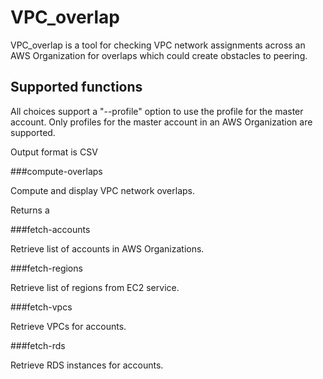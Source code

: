 # VPC_overlap

VPC_overlap is a tool for checking VPC network assignments across an
AWS Organization for overlaps which could create obstacles to peering.

## Supported functions

All choices support a "--profile" option to use the profile for the master account.
Only profiles for the master account in an AWS Organization are supported.

Output format is CSV

###compute-overlaps

Compute and display VPC network overlaps.

Returns a 

###fetch-accounts

Retrieve list of accounts in AWS Organizations.

###fetch-regions

Retrieve list of regions from EC2 service.

###fetch-vpcs

Retrieve VPCs for accounts.

###fetch-rds

Retrieve RDS instances for accounts.
